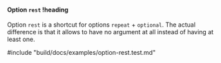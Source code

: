 #### Option `rest` !heading

Option `rest` is a shortcut for options `repeat` + `optional`. The actual difference is that it allows to have no argument at all instead of having at least one.

#include "build/docs/examples/option-rest.test.md"
